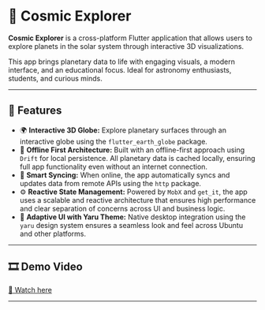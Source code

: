 

# 🌌 Cosmic Explorer

**Cosmic Explorer** is a cross-platform Flutter application that allows users to explore planets in the solar system through interactive 3D visualizations.

This app brings planetary data to life with engaging visuals, a modern interface, and an educational focus. Ideal for astronomy enthusiasts, students, and curious minds.

---

## 🚀 Features

* 🌍 **Interactive 3D Globe:** Explore planetary surfaces through an interactive globe using the `flutter_earth_globe` package.
* 📴 **Offline First Architecture:** Built with an offline-first approach using `Drift` for local persistence. All planetary data is cached locally, ensuring full app functionality even without an internet connection.
* 🔄 **Smart Syncing:** When online, the app automatically syncs and updates data from remote APIs using the `http` package.
* ⚙️ **Reactive State Management:** Powered by `MobX` and `get_it`, the app uses a scalable and reactive architecture that ensures high performance and clear separation of concerns across UI and business logic.
* 🧭 **Adaptive UI with Yaru Theme:** Native desktop integration using the `yaru` design system ensures a seamless look and feel across Ubuntu and other platforms.

---

## 🎞️ Demo Video

[🔗 Watch here](https://github.com/user-attachments/assets/d7bfd510-a9f9-4c16-81ba-ae3fb0ca4a3c)

---
